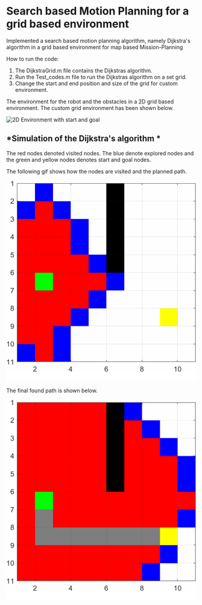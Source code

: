 #  Search based Motion Planning for a grid based environment
Implemented a search based motion planning algorithm, namely Dijkstra's algorithm in a grid based environment for map based Mission-Planning

How to run the code:
1. The DijkstraGrid.m file contains the Dijkstras algorithm.
2. Run the Test_codes.m file to run the Dijkstras algorithm on a set grid.
3. Change the start and end position and size of the grid for custom environment.

The environment for the robot and the obstacles in a 2D grid based environment.
The custom grid environment has been shown below.

![2D Environment with start and goal](./initial.png)


## *Simulation of the Dijkstra's algorithm *
The red nodes denoted visited nodes. The blue denote explored nodes and the green and yellow nodes denotes start and goal nodes.

The following gif shows how the nodes are visited and the planned path.

![Dijkstra's Algo](./djikstragif.gif)

The final found path is shown below.

![Found path](./final.gif)

